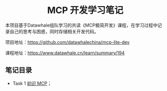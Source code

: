<div align=center>
<h1>MCP 开发学习笔记</h1>
</div>

本项目基于Datawhale组队学习的共读《MCP极简开发》课程，在学习过程中记录自己的思考与困惑，同时存储相关开发代码。

项目地址：https://github.com/datawhalechina/mcp-lite-dev

课程地址：https://www.datawhale.cn/learn/summary/194

## 笔记目录
- Task 1 [初识 MCP](docs/ch01/ch01.md)；
